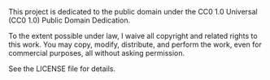 This project is dedicated to the public domain under the CC0 1.0 Universal (CC0 1.0) Public Domain Dedication.

To the extent possible under law, I waive all copyright and related rights to this work. You may copy, modify, distribute, and perform the work, even for commercial purposes, all without asking permission.

See the LICENSE file for details.
